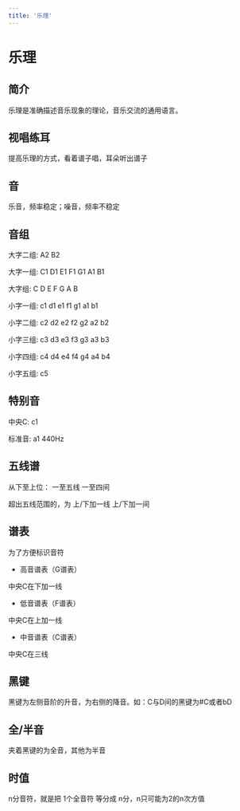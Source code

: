 ```yaml
---
title: '乐理'
---
```


# 乐理

## 简介

乐理是准确描述音乐现象的理论，音乐交流的通用语言。

## 视唱练耳

提高乐理的方式，看着谱子唱，耳朵听出谱子

## 音

乐音，频率稳定；噪音，频率不稳定

## 音组

大字二组: A2 B2

大字一组: C1 D1 E1 F1 G1 A1 B1

大字组: C D E F G A B

小字一组: c1 d1 e1 f1 g1 a1 b1

小字二组: c2 d2 e2 f2 g2 a2 b2

小字三组: c3 d3 e3 f3 g3 a3 b3

小字四组: c4 d4 e4 f4 g4 a4 b4

小字五组: c5

## 特别音

中央C: c1 

标准音: a1 440Hz

## 五线谱

从下至上位： 一至五线 一至四间

超出五线范围的，为 上/下加一线 上/下加一间

## 谱表

为了方便标识音符

- 高音谱表（G谱表）

中央C在下加一线

- 低音谱表（F谱表）

中央C在上加一线

- 中音谱表（C谱表）

中央C在三线

## 黑键

黑键为左侧音阶的升音，为右侧的降音。如：C与D间的黑键为#C或者bD

## 全/半音

夹着黑键的为全音，其他为半音

## 时值

n分音符，就是把 1个全音符 等分成 n分，n只可能为2的n次方值



